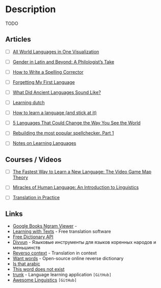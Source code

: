 # Description

TODO

## Articles

- [ ] [All World Languages in One Visualization](https://www.visualcapitalist.com/a-world-of-languages/)
- [ ] [Gender in Latin and Beyond: A Philologist’s Take](https://antigonejournal.com/2021/10/gender-in-latin-and-beyond/)
- [ ] [How to Write a Spelling Corrector](http://norvig.com/spell-correct.html)
- [ ] [Forgetting My First Language](https://www.newyorker.com/culture/personal-history/forgetting-my-first-language)
- [ ] [What Did Ancient Languages Sound Like?](https://antigonejournal.com/2021/07/what-did-ancient-languages-sound-like/)
- [ ] [Learning dutch](https://www.reddit.com/r/Netherlands/comments/mig7jq/learning_dutch/)
- [ ] [How to learn a language (and stick at it)](https://psyche.co/guides/how-to-approach-the-lifelong-project-of-language-learning)
- [ ] [5 Languages That Could Change the Way You See the World](https://nautil.us/blog/5-languages-that-could-change-the-way-you-see-the-world)
- [ ] [Rebuilding the most popular spellchecker. Part 1](https://zverok.github.io/blog/2021-01-05-spellchecker-1.html)
- [ ] [Notes on Learning Languages](https://lukesmith.xyz/articles/learning-languages)


## Courses / Videos

- [ ] [The Fastest Way to Learn a New Language: The Video Game Map Theory](https://youtu.be/3i1lNJPY-4Q)
- [ ] [Miracles of Human Language: An Introduction to Linguistics](https://www.coursera.org/learn/human-language)
- [ ] [Translation in Practice](https://www.coursera.org/learn/translation-in-practice)


## Links

- [Google Books Ngram Viewer](https://books.google.com/ngrams) -
- [Learning with Texts](https://learningwithtexts.com/) - Free translation software
- [Free Dictionary API](https://dictionaryapi.dev/)
- [Divvun](https://divvun.org/) - Языковые инструменты для языков коренных народов и меньшинств
- [Reverso context](https://context.reverso.net/translation/) - Translation in context
- [Want words](https://wantwords.thunlp.org/) - Open-source online reverse dictionary
- [Is that arabic](https://isthatarabic.com/)
- [This word does not exist](https://www.thisworddoesnotexist.com/)
- [trunk](https://github.com/theiceshelf/trunk) - Language learning application `[GitHub]`
- [Awesome Linguistics](https://github.com/theimpossibleastronaut/awesome-linguistics) `[GitHub]`


<!--
- [SELFSTUDYCLASSICS](https://selfstudyclassics.com/) - Online Latin course
- [ ] [Speaking Latin brings an unmediated thrill to the Classics](https://psyche.co/ideas/speaking-latin-brings-an-unmediated-thrill-to-the-classics)
- [ ] [How I Learned French in 12 Months](https://runwes.com/2020/02/11/howilearnedfrench.html)
- [ ] [ЛАТИНСКИЙ ЯЗЫК (КЛАССИЧЕСКИЙ)](https://youtube.com/playlist?list=PLX5aw9V4Uo7P1vTQlMwTnsIhqNaGhfv9d)
-->
